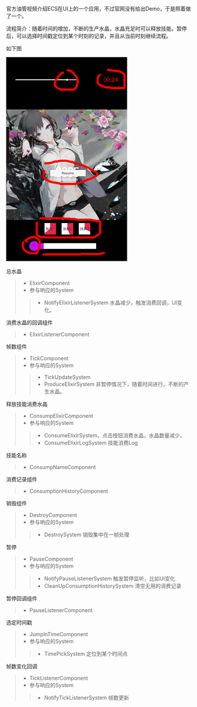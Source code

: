 官方油管视频介绍ECS在UI上的一个应用，不过官网没有给出Demo，于是照着做了一个。

流程简介：随着时间的增加，不断的生产水晶，水晶充足时可以释放技能。暂停后，可以选择时间戳定位到某个时刻的记录，并且从当前时刻继续流程。

如下图

![](UI.png)

总水晶
>* ElixirComponent
>* 参与响应的System 
>>* NotifyElixirListenerSystem 水晶减少，触发消费回调，UI变化。

消费水晶的回调组件
>* ElixirListenerComponent

帧数组件
>* TickComponent
>* 参与响应的System 
>>* TickUpdateSystem
>>* ProduceElixirSystem   非暂停情况下，随着时间进行，不断的产生水晶。

释放技能消费水晶
>* ConsumpElixirComponent
>* 参与响应的System 
>>* ConsumeElixirSystem，点击按钮消费水晶，水晶数量减少。
>>* ConsumeElixirLogSystem 技能消费Log

技能名称
>* ConsumpNameComponent

消费记录组件
>* ConsumptionHistoryComponent

销毁组件
>* DestroyComponent
>* 参与响应的System 
>>* DestroySystem 销毁集中在一帧处理

暂停
>* PauseComponent
>* 参与响应的System 
>>* NotifyPauseListenerSystem   触发暂停监听，比如UI变化
>>* CleanUpConsumptionHistorySystem   清空无用的消费记录

暂停回调组件
>* PauseListenerComponent

选定时间戳
>* JumpInTimeComponent
>* 参与响应的System 
>>* TimePickSystem   定位到某个时间点

帧数变化回调
>* TickListenerComponent
>* 参与响应的System 
>>* NotifyTickListenerSystem  帧数更新